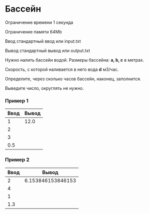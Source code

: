 # Бассейн

Ограничение времени	1 секунда

Ограничение памяти	64Mb

Ввод	стандартный ввод или input.txt

Вывод	стандартный вывод или output.txt

Нужно налить бассейн водой. Размеры бассейна: **a, b, c** в метрах.

Скорость, с которой наливается в него вода **d** м3/час.

Определите, через сколько часов бассейн, наконец, заполнится.

Выведите число, округлять не нужно.

### Пример 1

| Ввод | Вывод |
|------|-------|
| 1    | 12.0  |
| 2    |       |
| 3    |       |
| 0.5  |       |

### Пример 2

| Ввод | Вывод             |
|------|-------------------|
| 2    | 6.153846153846153 |
| 4    |                   |
| 1    |                   |
| 1.3  |                   |